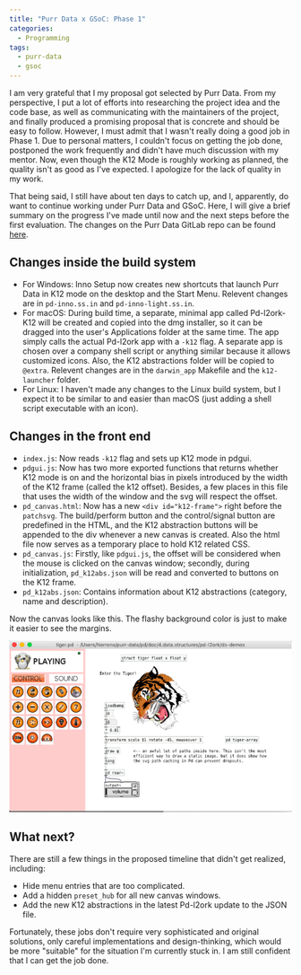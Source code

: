 ```yaml
---
title: "Purr Data x GSoC: Phase 1"
categories:
  - Programming
tags:
  - purr-data
  - gsoc
---
```


I am very grateful that I my proposal got selected by Purr Data. From my perspective, I put a lot of
efforts into researching the project idea and the code base, as well as communicating with the
maintainers of the project, and finally produced a promising proposal that is concrete and should be easy
to follow. However, I must admit that I wasn't really doing a good job in Phase 1. Due to personal
matters, I couldn't focus on getting the job done, postponed the work frequently and didn't have much
discussion with my mentor. Now, even though the K12 Mode is roughly working as planned, the quality isn't
as good as I've expected. I apologize for the lack of quality in my work.

That being said, I still have about ten days to catch up, and I, apparently, do want to continue working
under Purr Data and GSoC. Here, I will give a brief summary on the progress I've made until now and the
next steps before the first evaluation. The changes on the Purr Data GitLab repo can be found
[here](https://git.purrdata.net/nerrons/purr-data/merge_requests/2).

## Changes inside the build system
+ For Windows: Inno Setup now creates new shortcuts that launch Purr Data in K12 mode on the desktop and
  the Start Menu. Relevent changes are in `pd-inno.ss.in` and `pd-inno-light.ss.in`.
+ For macOS: During build time, a separate, minimal app called Pd-l2ork-K12 will be created and copied
  into the dmg installer, so it can be dragged into the user's Applications folder at the same time. The
  app simply calls the actual Pd-l2ork app with a `-k12` flag. A separate app is chosen over a company
  shell script or anything similar because it allows customized icons. Also, the K12 abstractions folder
  will be copied to `@extra`. Relevent changes are in the `darwin_app` Makefile and the `k12-launcher`
  folder.
+ For Linux: I haven't made any changes to the Linux build system, but I expect it to be similar to and
  easier than macOS (just adding a shell script executable with an icon).

## Changes in the front end
+ `index.js`: Now reads `-k12` flag and sets up K12 mode in pdgui.
+ `pdgui.js`: Now has two more exported functions that returns whether K12 mode is on and the horizontal
  bias in pixels introduced by the width of the K12 frame (called the k12 offset). Besides, a few places
  in this file that uses the width of the window and the svg will respect the offset.
+ `pd_canvas.html`: Now has a new `<div id="k12-frame">` right before the `patchsvg`. The build/perform
  button and the control/signal button are predefined in the HTML, and the K12 abstraction buttons will
  be appended to the div whenever a new canvas is created. Also the html file now serves as a temporary
  place to hold K12 related CSS.
+ `pd_canvas.js`: Firstly, like `pdgui.js`, the offset will be considered when the mouse is clicked on
  the canvas window; secondly, during initialization, `pd_k12abs.json` will be read and converted to
  buttons on the K12 frame.
+ `pd_k12abs.json`: Contains information about K12 abstractions (category, name and description).

Now the canvas looks like this. The flashy background color is just to make it easier to see the margins.

![k12-tiger](/images/k12-tiger.png)

## What next?
There are still a few things in the proposed timeline that didn't get realized, including:

+ Hide menu entries that are too complicated.
+ Add a hidden `preset_hub` for all new canvas windows.
+ Add the new K12 abstractions in the latest Pd-l2ork update to the JSON file.

Fortunately, these jobs don't require very sophisticated and original solutions, only careful
implementations and design-thinking, which would be more "suitable" for the situation I'm currently stuck
in. I am still confident that I can get the job done.
